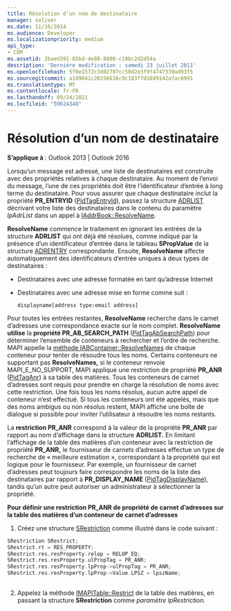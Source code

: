 ```yaml
---
title: Résolution d’un nom de destinataire
manager: soliver
ms.date: 11/16/2014
ms.audience: Developer
ms.localizationpriority: medium
api_type:
- COM
ms.assetid: 2baed391-85bd-4e88-8800-c19bc2d2d54a
description: 'Derniére modification : samedi 23 juillet 2011'
ms.openlocfilehash: 5f0e1572c3d02707cc50d2e3f9f4747339ad93f5
ms.sourcegitcommit: a1d9041c20256616c9c183f7d1049142a7ac6991
ms.translationtype: MT
ms.contentlocale: fr-FR
ms.lasthandoff: 09/24/2021
ms.locfileid: "59624348"
---
```

# <a name="resolving-a-recipient-name"></a>Résolution d’un nom de destinataire

  
  
**S’applique à** : Outlook 2013 | Outlook 2016 
  
Lorsqu’un message est adressé, une liste de destinataires est construite avec des propriétés relatives à chaque destinataire. Au moment de l’envoi du message, l’une de ces propriétés doit être l’identificateur d’entrée à long terme du destinataire. Pour vous assurer que chaque destinataire inclut la propriété **PR_ENTRYID** ([PidTagEntryId](pidtagentryid-canonical-property.md)), passez la structure [ADRLIST](adrlist.md) décrivant votre liste des destinataires dans le contenu du paramètre  _lpAdrList_ dans un appel à [IAddrBook::ResolveName](iaddrbook-resolvename.md).
  
 **ResolveName** commence le traitement en ignorant les entrées de la structure **ADRLIST** qui ont déjà été résolues, comme indiqué par la présence d’un identificateur d’entrée dans le tableau **SPropValue** de la structure [ADRENTRY](adrentry.md) correspondante. Ensuite, **ResolveName** affecte automatiquement des identificateurs d’entrée uniques à deux types de destinataires : 
  
- Destinataires avec une adresse formatée en tant qu’adresse Internet
    
- Destinataires avec une adresse mise en forme comme suit :
    
     `displayname[address type:email address]`
    
Pour toutes les entrées restantes, **ResolveName** recherche dans le carnet d’adresses une correspondance exacte sur le nom complet. **ResolveName utilise** la **propriété PR_AB_SEARCH_PATH** ([PidTagAbSearchPath](pidtagabsearchpath-canonical-property.md)) pour déterminer l’ensemble de conteneurs à rechercher et l’ordre de recherche. MAPI appelle la [méthode IABContainer::ResolveNames](iabcontainer-resolvenames.md) de chaque conteneur pour tenter de résoudre tous les noms. Certains conteneurs ne supportant pas **ResolveNames,** si le conteneur renvoie MAPI_E_NO_SUPPORT, MAPI applique une restriction de propriété **PR_ANR** ([PidTagAnr](pidtaganr-canonical-property.md)) à sa table des matières. Tous les conteneurs de carnet d’adresses sont requis pour prendre en charge la résolution de noms avec cette restriction. Une fois tous les noms résolus, aucun autre appel de conteneur n’est effectué. Si tous les conteneurs ont été appelés, mais que des noms ambigus ou non résolus restent, MAPI affiche une boîte de dialogue si possible pour inviter l’utilisateur à résoudre les noms restants.
  
La **restriction PR_ANR** correspond à la valeur de la propriété **PR_ANR** par rapport au nom d’affichage dans la structure **ADRLIST.** En limitant l’affichage de la table des matières d’un conteneur avec la restriction de propriété **PR_ANR,** le fournisseur de carnets d’adresses effectue un type de recherche de « meilleure estimation », correspondant à la propriété qui est logique pour le fournisseur. Par exemple, un fournisseur de carnet d’adresses peut toujours faire correspondre les noms de la liste des destinataires par rapport à **PR_DISPLAY_NAME** ([PidTagDisplayName](pidtagdisplayname-canonical-property.md)), tandis qu’un autre peut autoriser un administrateur à sélectionner la propriété.
  
 **Pour définir une restriction PR_ANR de propriété de carnet d’adresses sur la table des matières d’un conteneur de carnet d’adresses**
  
1. Créez une structure [SRestriction](srestriction.md) comme illustré dans le code suivant : 
    
  ```cpp
  SRestriction SRestrict;
  SRestrict.rt = RES_PROPERTY;
  SRestrict.res.resProperty.relop = RELOP_EQ;
  SRestrict.res.resProperty.ulPropTag = PR_ANR;
  SRestrict.res.resProperty.lpProp->ulPropTag = PR_ANR;
  SRestrict.res.resProperty.lpProp->Value.LPSZ = lpszName;
   
  ```

2. Appelez la méthode [IMAPITable::Restrict](imapitable-restrict.md) de la table des matières, en passant la structure **SRestriction** comme _paramètre lpRestriction._ 
    

